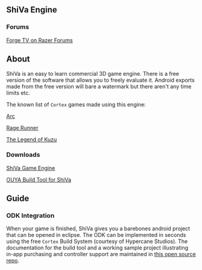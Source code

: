## ShiVa Engine

### Forums

[Forge TV on Razer Forums](https://insider.razerzone.com/index.php?forums/razer-forge-tv.126/)

## About

ShiVa is an easy to learn commercial 3D game engine. There is a free version of the software that allows you to freely evaluate it. Android exports made from the free version will bare a watermark but there aren't any time limits etc.

The known list of `Cortex` games made using this engine:

[Arc](https://www.ouya.tv/game/Arc/)

[Rage Runner](https://www.ouya.tv/game/Rage-Runner/)

[The Legend of Kuzu](https://www.ouya.tv/game/The-Legend-of-Kuzu/)

### Downloads

[ShiVa Game Engine](http://www.shivaengine.com/download.html)

[OUYA Build Tool for ShiVa](http://www.shivaengine.com/store/tools-for-shiva/168-ouya-build-system-.html)

## Guide

### ODK Integration

When your game is finished, ShiVa gives you a barebones android project that can be opened in eclipse. The ODK can be implemented in seconds using the free `Cortex` Build System (courtesy of Hypercane Studios). The documentation for the build tool and a working sample project illustrating in-app purchasing and controller support are maintained in [this open source repo](https://github.com/error454/HyperOUYA).
